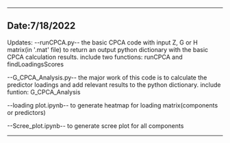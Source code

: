 -----------------------------------------------------------------------------------------------------------------------------------------------------------------

Date:7/18/2022
--
Updates:
--runCPCA.py-- 
the basic CPCA code with input Z, G or H matrix(in '.mat' file) to return an output python dictionary with the basic CPCA calculation results.
include two functions: runCPCA and findLoadingsScores

--G_CPCA_Analysis.py--
the major work of this code is to calculate the predictor loadings and add relevant results to the python dictionary.
include funtion: G_CPCA_Analysis

--loading plot.ipynb--
to generate heatmap for loading matrix(components or predictors)

--Scree_plot.ipynb--
to generate scree plot for all components

-----------------------------------------------------------------------------------------------------------------------------------------------------------------
